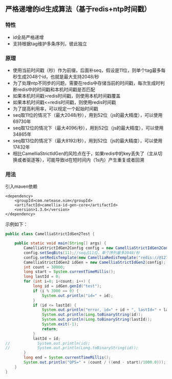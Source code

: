 
## 严格递增的id生成算法（基于redis+ntp时间戳）
### 特性
* id全局严格递增
* 支持根据tag维护多条序列，彼此独立

### 原理
* 使用当前时间戳（秒）作为前缀，后面补seq，假设是11位，则单个tag最多每秒生成2048个id，也就是最大支持2048/秒
* 为了处理ntp不同步的问题，需要在redis中存储当前的时间戳，每次生成时判断redis中的时间戳和本机时间戳是否匹配
* 如果本机时间戳>redis时间戳，则使用本机时间戳覆盖
* 如果本机时间戳<=redis时间戳，则使用redis时间戳
* 为了提高利用率，可以规定一个起始时间戳
* seq取11位的情况下（最大2048/秒），用到52位（js的最大精度），可以使用69730年
* seq取12位的情况下（最大4096/秒），用到52位（js的最大精度），可以使用34865年
* seq取13位的情况下（最大8192/秒），用到52位（js的最大精度），可以使用17432年
* 相比CamelliaStrictIdGen的风险点在于，如果redis中的key丢失了（主从切换或者驱逐等），可能导致id在短时间内（1s内）产生重复或者回溯

### 用法

引入maven依赖
```
<dependency>
    <groupId>com.netease.nim</groupId>
    <artifactId>camellia-id-gen-core</artifactId>
    <version>1.3.6</version>
</dependency>
```
示例如下：
```java
public class CamelliaStrictIdGen2Test {

    public static void main(String[] args) {
        CamelliaStrictIdGen2Config config = new CamelliaStrictIdGen2Config();
        config.setSeqBits(11);//seq占11位，单个序列最多2048/秒
        config.setRedisTemplate(new CamelliaRedisTemplate("redis://@127.0.0.1:6379"));
        CamelliaStrictIdGen2 idGen = new CamelliaStrictIdGen2(config);
        int count = 30000;
        long start = System.currentTimeMillis();
        long lastId = 0;
        for (int i=0; i<count; i++) {
            long id = idGen.genId("test");
            if (i % 3000 == 0) {
                System.out.println("id=" + id);
            }
            if (id <= lastId) {
                System.out.println("error, id=" + id + ", lastId=" + lastId);
                System.out.println(Long.toBinaryString(id));
                System.out.println(Long.toBinaryString(lastId));
                System.exit(-1);
                return;
            }
            lastId = id;
//            System.out.println(id);
//            System.out.println(Long.toBinaryString(id));
        }
        long end = System.currentTimeMillis();
        System.out.println("QPS=" + (count / ((end - start)/1000.0)));
    }
}


```


